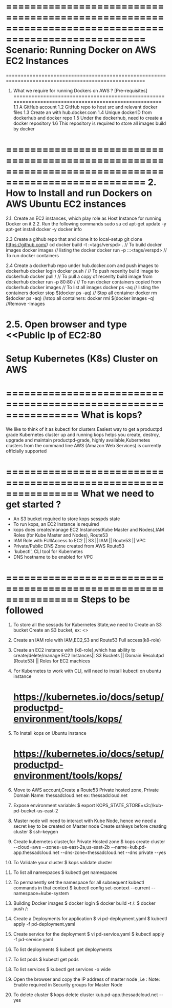 =====================================================================================================
Scenario: Running Docker on AWS EC2 Instances
=====================================================================================================
=====================================================================================================
1.	What we require for running Dockers on AWS ? [Pre-requisites]
=====================================================================================================
1.1 	A GitHub account
1.2 	GitHub repo to host src and relevant docker files
1.3 	Create an with hub.docker.com
1.4 	Unique dockerID from dockerhub and docker repo
1.5 	Under the dockerhub, need to create a docker repository
1.6 	This repository is required to store all images build by docker

=====================================================================================================
2.	How to Install and run Dockers on AWS Ubuntu EC2 instances
=====================================================================================================
2.1. 	Create an EC2 instances, which play role as Host Instance for running Docker on it
2.2.	Run the following commands
					sudo su
					cd
					apt-get update -y
					apt-get install docker -y
					docker info

2.3  Create a github repo that and clone it to local-setup
					git clone https://github.com/<githubaccountname>/<githubrepo-for-docker>
					cd <githubrepo-for-docker>
					docker build -t <name-of-docker-image>:<tags/verspd> .														// To build docker images
					docker images    																																	// listing the docker
					docker run -p <host-port>:<docker-port>:<name-of-docker-image>:<tags/verspd>			// To run docker containers

2.4  Create a dockerhub repo under hub.docker.com and push images to dockerhub
					docker login
					docker push <dockerID>/<dockerhub-repo>  						// To push recenlty build image to dockerhub
					docker pull <dockerID>/<dockerhub-repo>							// To pull a copy of recenlty build image from dockerhub
					docker run -p 80:80 <dockerID>/<dockerhub-repo>   	// To run docker containers copied from dockerhub
					docker images																				// To list all images
					docker ps -aq																				// listing the containers
					docker stop $(docker ps -aq)												// Stop all container
					docker rm $(docker ps -aq)             					  	//stop all containers:
					docker rmi $(docker images -q)										  //Remove -Images

2.5.	Open browser and type <<Public Ip of EC2:80
================================================================
Setup Kubernetes (K8s) Cluster on AWS
================================================================
================================================================
What is kops?
================================================================
We like to think of it as kubectl for clusters
Easiest way to get a productpd grade Kubernetes cluster up and running
kops helps you create, destroy, upgrade and maintain productpd-grade, highly available,Kubernetes clusters from the command line
AWS (Amazon Web Services) is currently officially supported

================================================================
What we need to get started ?
================================================================
 - An S3 bucket required to store kops sesspds state
 - To run kops, an EC2 Instance is required
 - kops does create/manage EC2 Instances(Kube Master and Nodes),IAM Roles (for Kube Master and Nodes), Route53
 - IAM Role with FUllAccess to EC2 || S3 || IAM || Route53 || VPC
 - Private/Public DNS Zone created from AWS Route53
 - 'kubectl', CLI tool for Kubernetes
 -  DNS hostname to be enabled for VPC

================================================================
Steps to be followed
================================================================

1.    To store all the sesspds for Kubernetes State,we need to Create an S3 bucket
      Create an S3 bucket, ex: <<kub-pd-bucket-us-east-2>>

2.    Create an IAM role with IAM,EC2,S3 and Route53 Full access(k8-role)

3.    Create an EC2 instance with {k8-role},which has ability to create/delete/manage
      EC2 Instances|| S3 Buckets || Domain Resolutpd (Route53) || Roles for EC2 machices

4.    For Kubernetes to work with CLI, will need to install kubectl on ubuntu instance
      # https://kubernetes.io/docs/setup/productpd-environment/tools/kops/

5.    To Install kops on Ubuntu instance
      # https://kubernetes.io/docs/setup/productpd-environment/tools/kops/

6.    Move to AWS account,Create a Route53 Private hosted zone,
      Private Domain Name: thessadcloud.net
            ex: thessadcloud.net

7.    Expose environment variable:
            $ export KOPS_STATE_STORE=s3://kub-pd-bucket-us-east-2

8.   Master node will need to interact with Kube Node, hence we need a secret key to be created on Master node
      Create sshkeys before creating cluster
            $ ssh-keygen

9.   Create kubernetes cluster,for Private Hosted zone
            $ kops create cluster --cloud=aws --zones=us-east-2a,us-east-2b --name=kub.pd-app.thessadcloud.net --dns-zone=thessadcloud.net --dns private --yes

11.   To Validate your cluster
            $ kops validate cluster

12.   To list all namespaces
            $ kubectl get namespaces

13.   To permanently set the namespace for all subsequent kubectl commands in that context
            $ kubectl config set-context --current --namespace=kube-system

14.   Building Docker images
            $ docker login
            $ docker build -t <docker-id>/<name-of-the-repo>:<verspd>
            $ docker push <docker-id>/<name-of-the-repo>:<verspd>

15.   Create a Deployments for application
            $ vi pd-deployment.yaml
            $ kubectl apply -f pd-deployment.yaml

16.   Create service for the deployment
            $ vi pd-service.yaml
            $ kubectl apply -f pd-service.yaml

17.   To list deployments
            $ kubectl get deployments

18.   To list pods
            $ kubectl get pods

19.   To list services
            $ kubectl get services -o wide

22.   Open the browser and copy the IP address of master node  ,i.e  <master-node-ip>:<port-num>
      Note: Enable required <port-num> in Security groups for Master Node

23.   To delete cluster
            $ kops delete cluster kub.pd-app.thessadcloud.net --yes
